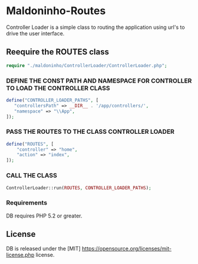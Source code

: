 # Maldoninho-Routes

Controller Loader is a simple class to routing the application using url's to drive the user interface.

## Reequire the ROUTES class

```php
require "./maldoninho/ControllerLoader/ControllerLoader.php";
```

### DEFINE THE CONST PATH AND NAMESPACE FOR CONTROLLER TO LOAD THE CONTROLLER CLASS
 
 ```php
define("CONTROLLER_LOADER_PATHS", [
    "controllersPath" => __DIR__ . '/app/controllers/',
    "namespace" => "\\App",
]);
```

### PASS THE ROUTES TO THE CLASS CONTROLLER LOADER 

```php
define("ROUTES", [
    "controller" => "home",
    "action" => "index",
]);
```

### CALL THE CLASS

```php
ControllerLoader::run(ROUTES, CONTROLLER_LOADER_PATHS);
```

### Requirements

DB requires PHP 5.2 or greater.

## License

DB is released under the [MIT] https://opensource.org/licenses/mit-license.php license.